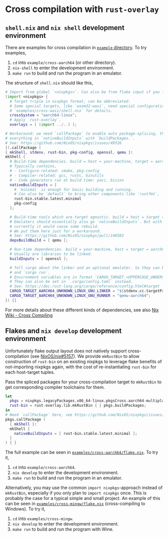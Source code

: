 # Cross compilation with `rust-overlay`

## `shell.nix` and `nix shell` development environment

There are examples for cross compilation in [`example` directory](../examples).
To try examples,
1. `cd` into `example/cross-aarch64` (or other directory).
2. `nix-shell` to enter the development environment.
3. `make run` to build and run the program in an emulator.

The structure of `shell.nix` should like this,
```nix
# Import from global `<nixpkgs>`. Can also be from flake input if you like.
(import <nixpkgs> {
  # Target triple in nixpkgs format, can be abbreviated.
  # Some special targets, like `wasm32-wasi`, need special configurations here, check
  # `examples/cross-wasi/shell.nix` for details.
  crossSystem = "aarch64-linux";
  # Apply `rust-overlay`.
  overlays = [ (import ../..) ];

# Workaround: we need `callPackage` to enable auto package-splicing, thus we don't need to manually prefix
# everything in `nativeBuildInputs` with `buildPackages.`.
# See: https://github.com/NixOS/nixpkgs/issues/49526
}).callPackage (
{ mkShell, stdenv, rust-bin, pkg-config, openssl, qemu }:
mkShell {
  # Build-time dependencies. build = host = your-machine, target = aarch64
  # Typically contains,
  # - Configure-related: cmake, pkg-config
  # - Compiler-related: gcc, rustc, binutils
  # - Code generators run at build time: yacc, bision
  nativeBuildInputs = [
    # `minimal` is enough for basic building and running.
    # Can also be `default` to bring other components like `rustfmt`, `clippy`, and etc.
    rust-bin.stable.latest.minimal
    pkg-config
  ];

  # Build-time tools which are target agnostic. build = host = target = your-machine.
  # Emulaters should essentially also go `nativeBuildInputs`. But with some packaging issue,
  # currently it would cause some rebuild.
  # We put them here just for a workaround.
  # See: https://github.com/NixOS/nixpkgs/pull/146583
  depsBuildBuild = [ qemu ];

  # Run-time dependencies. build = your-machine, host = target = aarch64
  # Usually are libraries to be linked.
  buildInputs = [ openssl ];

  # Tell cargo about the linker and an optional emulater. So they can be used in `cargo build`
  # and `cargo run`.
  # Environment variables are in format `CARGO_TARGET_<UPPERCASE_UNDERSCORE_RUST_TRIPLE>_LINKER`.
  # They can also be set in `.cargo/config.toml` instead.
  # See: https://doc.rust-lang.org/cargo/reference/config.html#target
  CARGO_TARGET_AARCH64_UNKNOWN_LINUX_GNU_LINKER = "${stdenv.cc.targetPrefix}cc";
  CARGO_TARGET_AARCH64_UNKNOWN_LINUX_GNU_RUNNER = "qemu-aarch64";
}) {}
```

For more details about these different kinds of dependencies,
see also [Nix Wiki - Cross Compiling][wiki-cross]

## Flakes and `nix develop` development environment

Unfortunately flake output layout does not natively support cross-compilation
(see [NixOS/nix#5157][flake-cross-issue]). We provide `mkRustBin` to allow
construction of `rust-bin` on an existing nixpkgs to leverage flake benefits of
not-importing nixpkgs again, with the cost of re-instantiating `rust-bin` for
each host-target tuples.

Pass the spliced packages for your cross-compilation target to `mkRustBin` to
get corresponding compiler toolchains for them.

```nix
let
  pkgs = nixpkgs.legacyPackages.x86_64-linux.pkgsCross.aarch64-multiplatform;
  rust-bin = rust-overlay.lib.mkRustBin { } pkgs.buildPackages;
in
# Need `callPackage` here, see https://github.com/NixOS/nixpkgs/issues/49526
pkgs.callPackage (
  { mkShell }:
  mkShell {
    nativeBuildInputs = [ rust-bin.stable.latest.minimal ];
  }
) { }
```

The full example can be seen in
[`examples/cross-aarch64/flake.nix`](../examples/cross-aarch64/flake.nix).
To try it,
1. `cd` into `example/cross-aarch64`.
2. `nix develop` to enter the development environment.
3. `make run` to build and run the program in an emulator.

Alternatively, you may use the common `import nixpkgs`-approach instead of `mkRustBin`, especially if you only plan to `import nixpkgs` once. This is probably the case for a typical simple and small project. An example of this can be seen in
[`examples/cross-mingw/flake.nix`](../examples/cross-mingw/flake.nix) (cross-compiling to Windows).
To try it,
1. `cd` into `examples/cross-mingw`.
2. `nix develop` to enter the development environment.
3. `make run` to build and run the program with Wine.

[wiki-cross]: https://wiki.nixos.org/wiki/Cross_Compiling#How_to_specify_dependencies
[flake-cross-issue]: https://github.com/NixOS/nix/issues/5157
